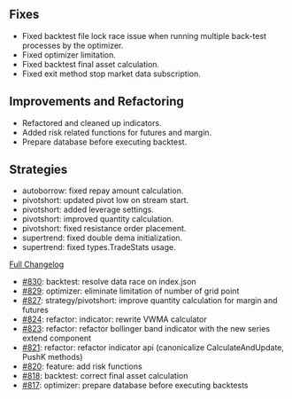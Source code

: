 
## Fixes

- Fixed backtest file lock race issue when running multiple back-test processes by the optimizer.
- Fixed optimizer limitation.
- Fixed backtest final asset calculation.
- Fixed exit method stop market data subscription.

## Improvements and Refactoring

- Refactored and cleaned up indicators.
- Added risk related functions for futures and margin.
- Prepare database before executing backtest.

## Strategies

- autoborrow: fixed repay amount calculation.
- pivotshort: updated pivot low on stream start.
- pivotshort: added leverage settings.
- pivotshort: improved quantity calculation.
- pivotshort: fixed resistance order placement.
- supertrend: fixed double dema initialization.
- supertrend: fixed types.TradeStats usage.


[Full Changelog](https://github.com/c9s/bbgo/compare/v1.36.0...main)

 - [#830](https://github.com/c9s/bbgo/pull/830): backtest: resolve data race on index.json
 - [#829](https://github.com/c9s/bbgo/pull/829): optimizer: eliminate limitation of number of grid point
 - [#827](https://github.com/c9s/bbgo/pull/827): strategy/pivotshort: improve quantity calculation for margin and futures
 - [#824](https://github.com/c9s/bbgo/pull/824): refactor: indicator: rewrite VWMA calculator
 - [#823](https://github.com/c9s/bbgo/pull/823): refactor: refactor bollinger band indicator with the new series extend component
 - [#821](https://github.com/c9s/bbgo/pull/821): refactor: refactor indicator api (canonicalize CalculateAndUpdate, PushK methods)
 - [#820](https://github.com/c9s/bbgo/pull/820): feature: add risk functions
 - [#818](https://github.com/c9s/bbgo/pull/818): backtest: correct final asset calculation
 - [#817](https://github.com/c9s/bbgo/pull/817): optimizer: prepare database before executing backtests
